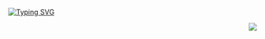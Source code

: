 [![Typing SVG](https://readme-typing-svg.herokuapp.com?size=25&duration=2500&color=8C43EA&vCenter=true&width=200&height=40&lines=Hi+there+%F0%9F%91%8B%F0%9F%8F%BB;I'm+ZoeyZ-233)](https://git.io/typing-svg)

<a href="#">
  <img align="right" src="https://github-readme-stats.vercel.app/api?username=ZoeyZ-233&count_private=true&show_icons=true&bg_color=15,f2f7fd,E0EAFC" />
</a>
